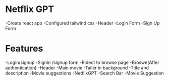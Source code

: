 # Netflix GPT

 -Create react app
 -Configured tailwind css
 -Header
 -Login Form
 -Sign Up Form

# Features
-Login/signup
   -Signin /signup form
   -Ridect to browse page
 -Broswe(After authentication)
   -Header
   -Main movie
     -Tailer in background
     -Title and description
     -Movie suggestions
 -NetflixGPT
    -Search Bar
    -Movie Suggestion